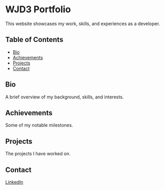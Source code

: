 # WJD3 Portfolio

This website showcases my work, skills, and experiences as a developer.

## Table of Contents

- [Bio](#bio)
- [Achievements](#achievements)
- [Projects](#projects)
- [Contact](#contact)

## Bio

A brief overview of my background, skills, and interests.

## Achievements

Some of my notable milestones.

## Projects

The projects I have worked on.

## Contact

[LinkedIn](https://linkedin.com/in/wjdiii)
